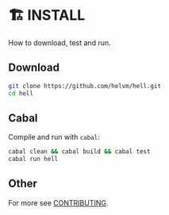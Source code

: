 # 🏗️ INSTALL

How to download, test and run.

## Download

```bash
git clone https://github.com/helvm/hell.git
cd hell
```

## Cabal

Compile and run with `cabal`:
```bash
cabal clean && cabal build && cabal test
cabal run hell
```

## Other

For more see [CONTRIBUTING](CONTRIBUTING.md).
